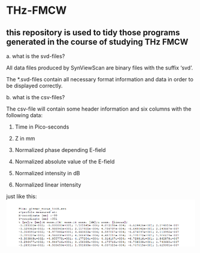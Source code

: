 # THz-FMCW

this repository is used to tidy those programs generated in the course of studying THz FMCW
-------------------------------------------------------------------------------------------

a. what is the svd-files?

All data files produced by SynViewScan are binary files with the suffix ‘svd’.

The *.svd-files contain all necessary format information and data in order to be displayed correctly.




b. what is the csv-files?

The csv-file will contain some header information and six columns with the following data:

1. Time in Pico-seconds

2. Z in mm

3. Normalized phase depending E-field

4. Normalized absolute value of the E-field

5. Normalized intensity in dB

6. Normalized linear intensity

just like this:
![image](https://github.com/panatt/THz-FMCW/blob/master/image/csv-file.png)
